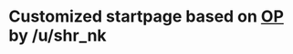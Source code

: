 # Customized startpage based on [OP](https://www.reddit.com/r/startpages/comments/5ogcfi/solarized_and_minimal_start_page/) by /u/shr_nk
